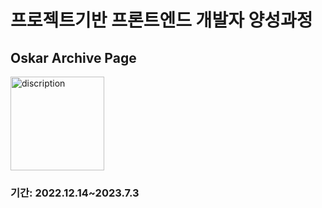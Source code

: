 <h1>프로젝트기반 프론트엔드 개발자 양성과정</h1>
<h2>Oskar Archive Page</h2>
<a href="https://seongwoo83.github.io/FED-2022-Oskar/">
  <img src="https://media.istockphoto.com/id/896355000/vector/office-paper-document-and-file-folders.jpg?b=1&s=612x612&w=0&k=20&c=p_l8N_X00D67NJF2VjBVDq9ug1A-kLsjM9xRDeVqVaM=" alt="discription" style="width: 150px;">
</a>
<h3>기간: 2022.12.14~2023.7.3</h3>
